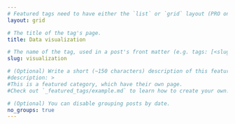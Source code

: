 ```yaml
---
# Featured tags need to have either the `list` or `grid` layout (PRO only).
layout: grid

# The title of the tag's page.
title: Data visualization

# The name of the tag, used in a post's front matter (e.g. tags: [<slug>]).
slug: visualization

# (Optional) Write a short (~150 characters) description of this featured tag.
#description: >
#This is a featured category, which have their own page.
#Check out `_featured_tags/example.md` to learn how to create your own.

# (Optional) You can disable grouping posts by date.
no_groups: true
---
```

